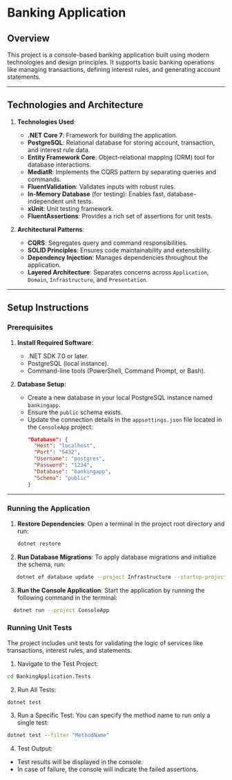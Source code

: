 # Banking Application

## Overview
This project is a console-based banking application built using modern technologies and design principles. It supports basic banking operations like managing transactions, defining interest rules, and generating account statements.

---

## Technologies and Architecture

1. **Technologies Used**:
   - **.NET Core 7**: Framework for building the application.
   - **PostgreSQL**: Relational database for storing account, transaction, and interest rule data.
   - **Entity Framework Core**: Object-relational mapping (ORM) tool for database interactions.
   - **MediatR**: Implements the CQRS pattern by separating queries and commands.
   - **FluentValidation**: Validates inputs with robust rules.
   - **In-Memory Database** (for testing): Enables fast, database-independent unit tests.
   - **xUnit**: Unit testing framework.
   - **FluentAssertions**: Provides a rich set of assertions for unit tests.

2. **Architectural Patterns**:
   - **CQRS**: Segregates query and command responsibilities.
   - **SOLID Principles**: Ensures code maintainability and extensibility.
   - **Dependency Injection**: Manages dependencies throughout the application.
   - **Layered Architecture**: Separates concerns across `Application`, `Domain`, `Infrastructure`, and `Presentation`.

---

## Setup Instructions

### Prerequisites

1. **Install Required Software**:
   - .NET SDK 7.0 or later.
   - PostgreSQL (local instance).
   - Command-line tools (PowerShell, Command Prompt, or Bash).

2. **Database Setup**:
   - Create a new database in your local PostgreSQL instance named `bankingapp`.
   - Ensure the `public` schema exists.
   - Update the connection details in the `appsettings.json` file located in the `ConsoleApp` project:
     ```json
     "Database": {
       "Host": "localhost",
       "Port": "5432",
       "Username": "postgres",
       "Password": "1234",
       "Database": "bankingapp",
       "Schema": "public"
     }
     ```

---

### Running the Application

1. **Restore Dependencies**:
   Open a terminal in the project root directory and run:
   ```bash
   dotnet restore
2. **Run Database Migrations**:
   To apply database migrations and initialize the schema, run:
```bash
   dotnet ef database update --project Infrastructure --startup-project ConsoleApp
```
  
3. **Run the Console Application**:
   Start the application by running the following command in the terminal:
```bash
  dotnet run --project ConsoleApp
```

### Running Unit Tests

The project includes unit tests for validating the logic of services like transactions, interest rules, and statements.

1. Navigate to the Test Project:
```cmd
cd BankingApplication.Tests
```
2. Run All Tests:
```cmd
dotnet test
```
3. Run a Specific Test: You can specify the method name to run only a single test:
```cmd
dotnet test --filter "MethodName"
```
4. Test Output:
- Test results will be displayed in the console.
- In case of failure, the console will indicate the failed assertions.
